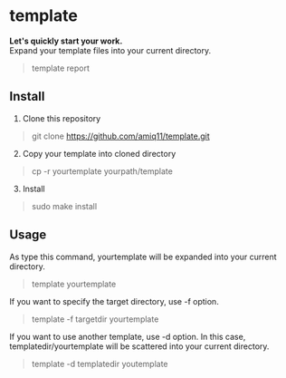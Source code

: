 template
========
__Let's quickly start your work.__  
Expand your template files into your current directory.

> template report

Install
-------
1. Clone this repository
> git clone https://github.com/amiq11/template.git

2. Copy your template into cloned directory
> cp -r yourtemplate yourpath/template

3. Install
> sudo make install

Usage
-----
As type this command, yourtemplate will be expanded into your current directory.
> template yourtemplate

If you want to specify the target directory, use -f option.
> template -f targetdir yourtemplate

If you want to use another template, use -d option.
In this case, templatedir/yourtemplate will be scattered into your current directory.
> template -d templatedir youtemplate

